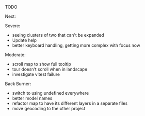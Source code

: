 TODO

Next:


Severe:
- seeing clusters of two that can't be expanded
- Update help
- better keyboard handling, getting more complex with focus now

Moderate:
- scroll map to show full tooltip
- tour doesn't scroll when in landscape
- investigate vitest failure

Back Burner:
- switch to using undefined everywhere
- better model names
- refactor map to have its different layers in a separate files
- move geocoding to the other project
